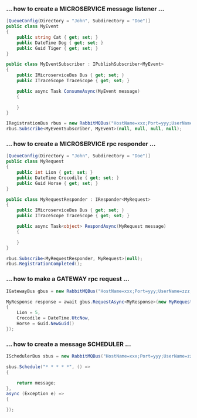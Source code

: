 ### ... how to create a MICROSERVICE message listener ...

```csharp
[QueueConfig(Directory = "John", Subdirectory = "Doe")]
public class MyEvent
{
    public string Cat { get; set; }
    public DateTime Dog { get; set; }
    public Guid Tiger { get; set; }
}
```
```csharp
public class MyEventSubscriber : IPublishSubscriber<MyEvent>
{
    public IMicroserviceBus Bus { get; set; }
    public ITraceScope TraceScope { get; set; }

    public async Task ConsumeAsync(MyEvent message)
    {

    }
}
```
```csharp
IRegistrationBus rbus = new RabbitMQBus("HostName=xxx;Port=yyy;UserName=zzz;Password=kkk;AppId=aaa");
rbus.Subscribe<MyEventSubscriber, MyEvent>(null, null, null, null);
```



### ... how to create a MICROSERVICE rpc responder ...

```csharp
[QueueConfig(Directory = "John", Subdirectory = "Doe")]
public class MyRequest
{
    public int Lion { get; set; }
    public DateTime Crocodile { get; set; }
    public Guid Horse { get; set; }
}
```
```csharp
public class MyRequestResponder : IResponder<MyRequest>
{
    public IMicroserviceBus Bus { get; set; }
    public ITraceScope TraceScope { get; set; }

    public async Task<object> RespondAsync(MyRequest message)
    {

    }
}
```
```csharp
rbus.Subscribe<MyRequestResponder, MyRequest>(null);
rbus.RegistrationCompleted();
```



### ... how to make a GATEWAY rpc request ...

```csharp
IGatewayBus gbus = new RabbitMQBus("HostName=xxx;Port=yyy;UserName=zzz;Password=kkk;AppId=bbb");
```
```csharp
MyResponse response = await gbus.RequestAsync<MyResponse>(new MyRequest() 
{ 
    Lion = 5, 
    Crocodile = DateTime.UtcNow,
    Horse = Guid.NewGuid()
});
```



### ... how to create a message SCHEDULER ...

```csharp
ISchedulerBus sbus = new RabbitMQBus("HostName=xxx;Port=yyy;UserName=zzz;Password=kkk;AppId=ccc");
```
```csharp
sbus.Schedule("* * * * *", () =>
{

    return message;
},
async (Exception e) =>
{

});
```
